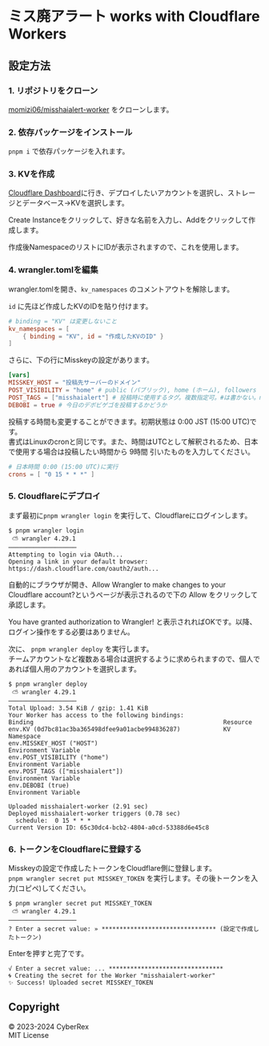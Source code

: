 # ミス廃アラート works with Cloudflare Workers

## 設定方法

### 1. リポジトリをクローン

[momizi06/misshaialert-worker](https://github.com/momizi06/misshaialert-worker) をクローンします。

### 2. 依存パッケージをインストール

`pnpm i` で依存パッケージを入れます。

### 3. KVを作成

[Cloudflare Dashboard](https://dash.cloudflare.com/)に行き、デプロイしたいアカウントを選択し、ストレージとデータベース→KVを選択します。

Create Instanceをクリックして、好きな名前を入力し、Addをクリックして作成します。

作成後NamespaceのリストにIDが表示されますので、これを使用します。

### 4. wrangler.tomlを編集

wrangler.tomlを開き、`kv_namespaces` のコメントアウトを解除します。

`id` に先ほど作成したKVのIDを貼り付けます。

```toml
# binding = "KV" は変更しないこと
kv_namespaces = [
    { binding = "KV", id = "作成したKVのID" }
]
```

さらに、下の行にMisskeyの設定があります。

```toml
[vars]
MISSKEY_HOST = "投稿先サーバーのドメイン"
POST_VISIBILITY = "home" # public (パブリック), home (ホーム), followers (フォロワーのみ), specified (DM)
POST_TAGS = ["misshaialert"] # 投稿時に使用するタグ。複数指定可。#は書かない。misshaialertはミュート使用者のために推奨
DEBOBI = true # 今日のデボビゲゴを投稿するかどうか
```

投稿する時間も変更することができます。初期状態は 0:00 JST (15:00 UTC)です。  
書式はLinuxのcronと同じです。また、時間はUTCとして解釈されるため、日本で使用する場合は投稿したい時間から 9時間 引いたものを入力してください。

```toml
# 日本時間 0:00 (15:00 UTC)に実行
crons = [ "0 15 * * *" ]
```

### 5. Cloudflareにデプロイ

まず最初に`pnpm wrangler login` を実行して、Cloudflareにログインします。

```shell
$ pnpm wrangler login                                                                                  
 ⛅️ wrangler 4.29.1
───────────────────
Attempting to login via OAuth...
Opening a link in your default browser: https://dash.cloudflare.com/oauth2/auth...
```

自動的にブラウザが開き、Allow Wrangler to make changes to your Cloudflare account?というページが表示されるので下の Allow をクリックして承認します。

You have granted authorization to Wrangler! と表示されればOKです。以降、ログイン操作をする必要はありません。

次に、 `pnpm wrangler deploy` を実行します。  
チームアカウントなど複数ある場合は選択するように求められますので、個人であれば個人用のアカウントを選択します。

```shell
$ pnpm wrangler deploy
 ⛅️ wrangler 4.29.1
───────────────────
Total Upload: 3.54 KiB / gzip: 1.41 KiB
Your Worker has access to the following bindings:
Binding                                                     Resource
env.KV (0d7bc81ac3ba365498dfee9a01acbe994836287)            KV Namespace
env.MISSKEY_HOST ("HOST")                                   Environment Variable
env.POST_VISIBILITY ("home")                                Environment Variable
env.POST_TAGS (["misshaialert"])                            Environment Variable
env.DEBOBI (true)                                           Environment Variable

Uploaded misshaialert-worker (2.91 sec)
Deployed misshaialert-worker triggers (0.78 sec)
  schedule:  0 15 * * *
Current Version ID: 65c30dc4-bcb2-4804-a0cd-53388d6e45c8
```

### 6. トークンをCloudflareに登録する

Misskeyの設定で作成したトークンをCloudflare側に登録します。  
`pnpm wrangler secret put MISSKEY_TOKEN` を実行します。その後トークンを入力(コピペ)してください。

```shell
$ pnpm wrangler secret put MISSKEY_TOKEN
 ⛅️ wrangler 4.29.1
───────────────────
? Enter a secret value: » ******************************** (設定で作成したトークン)
```

Enterを押すと完了です。

```shell
√ Enter a secret value: ... ********************************
🌀 Creating the secret for the Worker "misshaialert-worker"
✨ Success! Uploaded secret MISSKEY_TOKEN
```

## Copyright

&copy; 2023-2024 CyberRex  
MIT License
